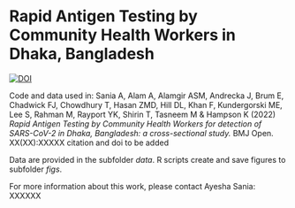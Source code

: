 # Rapid Antigen Testing by Community Health Workers in Dhaka, Bangladesh

[![DOI](https://zenodo.org/badge/XXXXXXX.svg)](https://zenodo.org/badge/latestdoi/XXXXXX)

Code and data used in: Sania A, Alam A, Alamgir ASM, Andrecka J, Brum E, Chadwick FJ, Chowdhury T, Hasan ZMD, Hill DL, Khan F, Kundergorski ME, Lee S, Rahman M, Rayport YK, Shirin T, Tasneem M & Hampson K (2022) *Rapid Antigen Testing by Community Health Workers for detection of SARS-CoV-2 in Dhaka, Bangladesh: a cross-sectional study.* BMJ Open. XX(XX):XXXXX citation and doi to be added

Data are provided in the subfolder *data*. R scripts create and save figures to subfolder *figs*.

For more information about this work, please contact Ayesha Sania: XXXXXX
